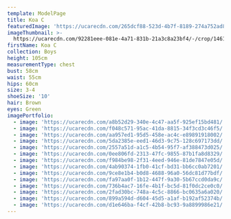 ```yaml
---
template: ModelPage
title: Koa C
featuredImage: 'https://ucarecdn.com/265dcf88-523d-4b7f-8189-274a752ad82e/'
imageThumbnail: >-
  https://ucarecdn.com/92281eee-081e-4a71-831b-21a3c8a23bf4/-/crop/1461x1688/211,0/-/preview/
firstName: Koa C
collection: Boys
height: 105cm
measurementType: chest
bust: 58cm
waist: 55cm
hips: 60cm
size: 3-4
shoeSize: '10'
hair: Brown
eyes: Green
imagePortfolio:
  - image: 'https://ucarecdn.com/a8b52d29-340e-4c47-aa5f-925ef15bd481/'
  - image: 'https://ucarecdn.com/f048c571-95ac-41da-8815-34f3cd3c46f5/'
  - image: 'https://ucarecdn.com/aa957ed1-95d5-458e-ac4c-e89891918002/'
  - image: 'https://ucarecdn.com/5da2385e-eed1-46d3-9c75-128c697173dd/'
  - image: 'https://ucarecdn.com/2557a51d-a1c5-4b54-95f7-af388473d025/'
  - image: 'https://ucarecdn.com/0ee806fd-2313-47fc-9855-87b1fa8d8329/'
  - image: 'https://ucarecdn.com/f984be98-2f31-4eed-946e-81de7847e05d/'
  - image: 'https://ucarecdn.com/4ab90374-1fb0-41cf-bd31-bb6cc0ab7201/'
  - image: 'https://ucarecdn.com/9ce8e1b4-b0d8-4688-96a0-56dc81d77bdf/'
  - image: 'https://ucarecdn.com/fa97aa0f-1b12-447f-9a30-5b67ccd0da9c/'
  - image: 'https://ucarecdn.com/736b4ac7-16fe-4b1f-bc5d-81f0dc2ce0c0/'
  - image: 'https://ucarecdn.com/2fad30bc-748a-4c5c-8866-bc0635a6a020/'
  - image: 'https://ucarecdn.com/899a594d-d604-45d5-a1af-b192af52374b/'
  - image: 'https://ucarecdn.com/d1e646ba-f4cf-42b8-bc93-9a8899986e21/'
---
```


